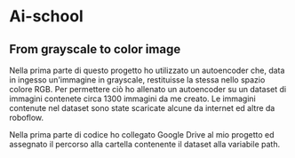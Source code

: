 # Ai-school

## From grayscale to color image

Nella prima parte di questo progetto ho utilizzato un autoencoder che, data in ingesso un'immagine in grayscale, restituisse la stessa nello spazio colore RGB. 
Per permettere ciò ho allenato un autoencoder su un dataset di immagini contenete circa 1300 immagini da me creato. Le immagini contenute nel dataset sono state scaricate alcune da internet ed altre da roboflow. 

Nella prima parte di codice ho collegato Google Drive al mio progetto ed assegnato il percorso alla cartella contenente il dataset alla variabile path. 
